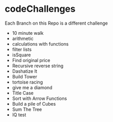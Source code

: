 # codeChallenges
Each Branch on this Repo is a different challenge

* 10 minute walk
* arithmetic
* calculations with functions
* filter lists
* isSquare
* Find original price
* Recursive reverse string
* Dashatize It
* Build Tower
* tortoise racing
* give me a diamond
* Title Case
* Sort with Arrow Functions
* Build a pile of Cubes
* Sum The Tree
* IQ test
